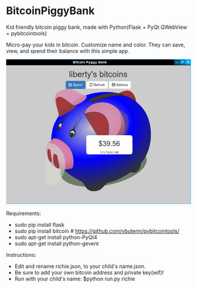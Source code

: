 # BitcoinPiggyBank
Kid friendly bitcoin piggy bank, made with Python(Flask + PyQt QWebView + pybitcointools)

Micro-pay your kids in bitcoin. Customize name and color.
They can save, view, and spend their balance with this simple app.

![Screenshot](https://raw.githubusercontent.com/SteveV916/BitcoinPiggyBank/master/screen.png "Screenshot")

Requirements:
- sudo pip install flask
- sudo pip install bitcoin # https://github.com/vbuterin/pybitcointools/
- sudo apt-get install python-PyQt4
- sudo apt-get install python-gevent

Instructions:
- Edit and rename richie.json, to your child's name.json.
- Be sure to add your own bitcoin address and private key(wif)!
- Run with your child's name: $python run.py richie
